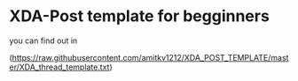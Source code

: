 # XDA-Post template for begginners

you can find out in 

(https://raw.githubusercontent.com/amitkv1212/XDA_POST_TEMPLATE/master/XDA_thread_template.txt)
